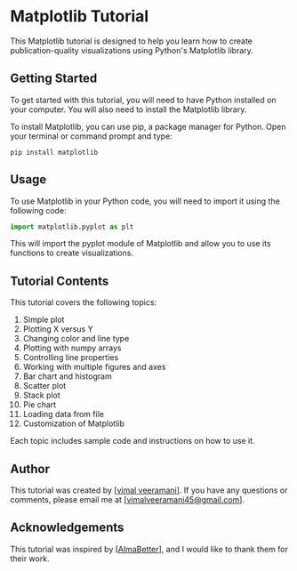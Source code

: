 
# Matplotlib Tutorial

This Matplotlib tutorial is designed to help you learn how to create publication-quality visualizations using Python's Matplotlib library. 

## Getting Started

To get started with this tutorial, you will need to have Python installed on your computer. You will also need to install the Matplotlib library. 

To install Matplotlib, you can use pip, a package manager for Python. Open your terminal or command prompt and type:

```
pip install matplotlib
```

## Usage

To use Matplotlib in your Python code, you will need to import it using the following code:

```python
import matplotlib.pyplot as plt
```

This will import the pyplot module of Matplotlib and allow you to use its functions to create visualizations.

## Tutorial Contents

This tutorial covers the following topics:

1. Simple plot
2. Plotting X versus Y
3. Changing color and line type
4. Plotting with numpy arrays
5. Controlling line properties
6. Working with multiple figures and axes
7. Bar chart and histogram
8. Scatter plot
9. Stack plot
10. Pie chart
11. Loading data from file
12. Customization of Matplotlib

Each topic includes sample code and instructions on how to use it. 

## Author

This tutorial was created by [[vimal veeramani](https://github.com/vimalveeramani)]. If you have any questions or comments, please email me at [vimalveeramani45@gmail.com].

## Acknowledgements

This tutorial was inspired by [[AlmaBetter](https://www.almabetter.com/)], and I would like to thank them for their work.
